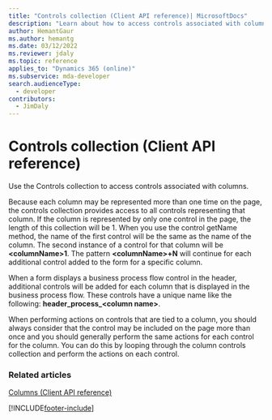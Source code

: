 ```yaml
---
title: "Controls collection (Client API reference)| MicrosoftDocs"
description: "Learn about how to access controls associated with columns."
author: HemantGaur
ms.author: hemantg
ms.date: 03/12/2022
ms.reviewer: jdaly
ms.topic: reference
applies_to: "Dynamics 365 (online)"
ms.subservice: mda-developer
search.audienceType: 
  - developer
contributors:
  - JimDaly
---
```

# Controls collection (Client API reference)


Use the Controls collection to access controls associated with columns. 

Because each column may be represented more than one time on the page, the controls collection provides access to all controls representing that column. If the column is represented by only one control in the page, the length of this collection will be 1. When you use the control getName method, the name of the first control will be the same as the name of the column. The second instance of a control for that column will be **\<columnName>1**. The pattern **\<columnName>+N** will continue for each additional control added to the form for a specific column.

When a form displays a business process flow control in the header, additional controls will be added for each column that is displayed in the business process flow. These controls have a unique name like the following: **header\_process\_\<column name>**.

When performing actions on controls that are tied to a column, you should always consider that the control may be included on the page more than once and you should generally perform the same actions for each control for the column. You can do this by looping through the column controls collection and perform the actions on each control.

### Related articles

[Columns (Client API reference)](../attributes.md)




[!INCLUDE[footer-include](../../../../../includes/footer-banner.md)]
